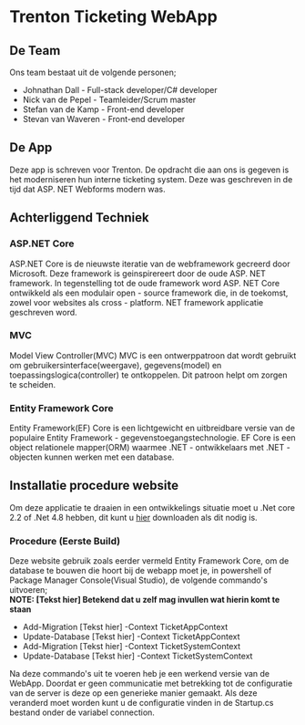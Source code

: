 ﻿# Trenton Ticketing WebApp

## De Team

Ons team bestaat uit de volgende personen; 

- Johnathan Dall - Full-stack developer/C# developer
- Nick van de Pepel - Teamleider/Scrum master
- Stefan van de Kamp - Front-end developer
- Stevan van Waveren - Front-end developer

## De App

Deze app is schreven voor Trenton. De opdracht die aan ons is gegeven is het moderniseren hun interne ticketing system. Deze was geschreven in de tijd dat <span>ASP. NET</span> Webforms modern was.

## Achterliggend Techniek

### <span>ASP.NET</span> Core

<span>ASP.NET</span> Core is de nieuwste iteratie van de webframework gecreerd door Microsoft. Deze framework is geinspirereert door de oude <span>ASP. NET</span> framework. In tegenstelling tot de oude framework word <span>ASP. NET</span> Core ontwikkeld als een modulair open - source framework die, in de toekomst, zowel voor websites als cross - platform. NET framework applicatie geschreven word.

### MVC

Model View Controller(MVC) MVC is een ontwerppatroon dat wordt gebruikt om gebruikersinterface(weergave), gegevens(model) en toepassingslogica(controller) te ontkoppelen. Dit patroon helpt om zorgen te scheiden.

### Entity Framework Core

Entity Framework(EF) Core is een lichtgewicht en uitbreidbare versie van de populaire Entity Framework - gegevenstoegangstechnologie. EF Core is een object relationele mapper(ORM) waarmee .NET - ontwikkelaars met .NET - objecten kunnen werken met een database.

## Installatie procedure website

Om deze applicatie te draaien in een ontwikkelings situatie moet u .Net core 2.2 of .Net 4.8 hebben, dit kunt u [hier](https://dotnet.microsoft.com/download) downloaden als dit nodig is.

### Procedure (Eerste Build)

Deze website gebruik zoals eerder vermeld Entity Framework Core, om de database te bouwen die hoort bij de webapp moet je, in powershell of Package Manager Console(Visual Studio), de volgende commando's uitvoeren;
<br />
**NOTE: [Tekst hier] Betekend dat u zelf mag invullen wat hierin komt te staan**

- Add-Migration [Tekst hier] -Context TicketAppContext
- Update-Database [Tekst hier] -Context TicketAppContext
- Add-Migration [Tekst hier] -Context TicketSystemContext
- Update-Database [Tekst hier] -Context TicketSystemContext

Na deze commando's uit te voeren heb je een werkend versie van de WebApp. Doordat er geen communicatie met betrekking tot de configuratie van de server is deze op een generieke manier gemaakt. Als deze veranderd moet worden kunt u de configuratie vinden in de Startup.cs bestand onder de variabel connection.
